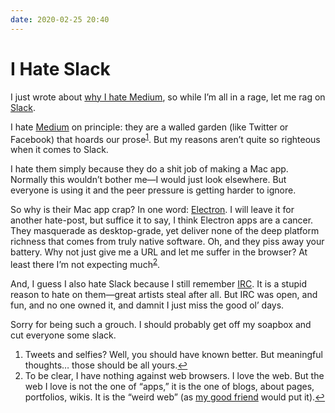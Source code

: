 ```yaml
---
date: 2020-02-25 20:40
---
```


# I Hate Slack

I just wrote about [why I hate Medium](/words/i-hate-medium), so while I’m all in a rage, let me rag on [Slack](https://slack.com).

<!-- excerpt -->

I hate [Medium](https://medium.com) on principle: they are a walled garden (like Twitter or Facebook) that hoards our prose<sup><a href=#fn1 id=fnr1 title="see footnote" class=footnote>1</a></sup>. But my reasons aren’t quite so righteous when it comes to Slack.

I hate them simply because they do a shit job of making a Mac app. Normally this wouldn’t bother me—I would just look elsewhere. But everyone is using it and the peer pressure is getting harder to ignore.

So why is their Mac app crap? In one word: [Electron](https://www.electronjs.org). I will leave it for another hate-post, but suffice it to say, I think Electron apps are a cancer. They masquerade as desktop-grade, yet deliver none of the deep platform richness that comes from truly native software. Oh, and they piss away your battery. Why not just give me a URL and let me suffer in the browser? At least there I’m not expecting much<sup><a href=#fn2 id=fnr2 title="see footnote" class=footnote>2</a></sup>.

And, I guess I also hate Slack because I still remember [IRC](https://en.wikipedia.org/wiki/Internet_Relay_Chat). It is a stupid reason to hate on them—great artists steal after all. But IRC was open, and fun, and no one owned it, and damnit I just miss the good ol’ days.

Sorry for being such a grouch. I should probably get off my soapbox and cut everyone some slack.

<ol class=footnotes>
<li id=fn1>Tweets and selfies? Well, you should have known better. But meaningful thoughts… those should be all yours.<a href="#fnr1" title="return to article" class=reversefootnote>↩︎</a></li>
<li id=fn2>To be clear, I have nothing against web browsers. I love the web. But the web I love is not the one of “apps,” it is the one of blogs, about pages, portfolios, wikis. It is the “weird web” (as <a href="https://alexainslie.com">my good friend</a> would put it).<a href="#fnr2” title="return to article" class=reversefootnote>↩︎</a></li>
</ol>